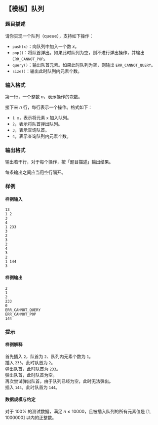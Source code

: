 ## 【模板】队列

### 题目描述

请你实现一个队列（queue），支持如下操作：
- `push(x)`：向队列中加入一个数 $x$。
- `pop()`：将队首弹出。如果此时队列为空，则不进行弹出操作，并输出 `ERR_CANNOT_POP`。
- `query()`：输出队首元素。如果此时队列为空，则输出 `ERR_CANNOT_QUERY`。
- `size()`：输出此时队列内元素个数。

### 输入格式

第一行，一个整数 $n$，表示操作的次数。  

接下来 $n$ 行，每行表示一个操作。格式如下：

- `1 x`，表示将元素 `x` 加入队列。
- `2`，表示将队首弹出队列。
- `3`，表示查询队首。
- `4`，表示查询队列内元素个数。

### 输出格式

输出若干行，对于每个操作，按「题目描述」输出结果。

每条输出之间应当用空行隔开。

### 样例

#### 样例输入

```
13
1 2
3
4
1 233
3
2
3
2
4
3
2
1 144
3
```

#### 样例输出

```
2
1
2
233
0
ERR_CANNOT_QUERY
ERR_CANNOT_POP
144
```

### 提示

#### 样例解释
首先插入 `2`，队首为 `2`、队列内元素个数为 `1`。  
插入 `233`，此时队首为 `2`。  
弹出队首，此时队首为 `233`。  
弹出队首，此时队首为空。  
再次尝试弹出队首，由于队列已经为空，此时无法弹出。  
插入 `144`，此时队首为 `144`。  



#### 数据规模与约定

对于 $100\%$ 的测试数据，满足 $n\leq 10000$，且被插入队列的所有元素值是 $[1, 1000000]$ 以内的正整数。